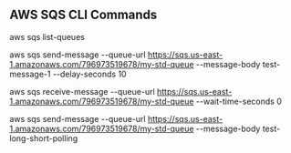 ## AWS SQS CLI Commands

aws sqs list-queues

aws sqs send-message --queue-url https://sqs.us-east-1.amazonaws.com/796973519678/my-std-queue --message-body test-message-1 --delay-seconds 10

aws sqs receive-message --queue-url https://sqs.us-east-1.amazonaws.com/796973519678/my-std-queue --wait-time-seconds 0

aws sqs send-message --queue-url https://sqs.us-east-1.amazonaws.com/796973519678/my-std-queue --message-body test-long-short-polling